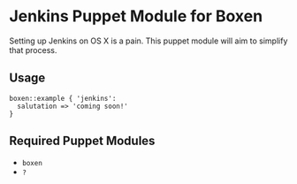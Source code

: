 # Jenkins Puppet Module for Boxen

Setting up Jenkins on OS X is a pain. This puppet module will aim to simplify that process.

## Usage

```puppet
boxen::example { 'jenkins':
  salutation => 'coming soon!'
}
```

## Required Puppet Modules

* `boxen`
* `?`
